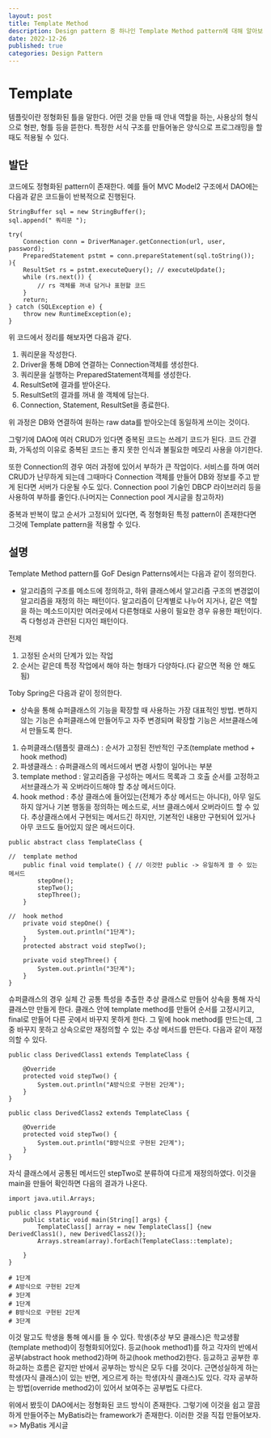 ```yaml
---
layout: post
title: Template Method
description: Design pattern 중 하나인 Template Method pattern에 대해 알아보자
date: 2022-12-26
published: true
categories: Design Pattern
---
```

# Template
템플릿이란 정형화된 틀을 말한다. 어떤 것을 만들 때 안내 역할을 하는, 사용상의 형식으로 형판, 형틀 등을 뜯한다. 특정한 서식 구조를 만들어놓은 양식으로 프로그래밍을 할 때도 적용될 수 있다.

## 발단
코드에도 정형화된 pattern이 존재한다. 예를 들어 MVC Model2 구조에서 DAO에는 다음과 같은 코드들이 반복적으로 진행된다.
```
StringBuffer sql = new StringBuffer();
sql.append(" 쿼리문 ");

try(
    Connection conn = DriverManager.getConnection(url, user, password);
    PreparedStatement pstmt = conn.prepareStatement(sql.toString());
){
    ResultSet rs = pstmt.executeQuery(); // executeUpdate();
    while (rs.next()) {
        // rs 객체를 꺼내 담거나 표현할 코드
    }
    return;
} catch (SQLException e) {
    throw new RuntimeException(e);
}
```
위 코드에서 정리를 해보자면 다음과 같다.
1. 쿼리문을 작성한다.
2. Driver을 통해 DB에 연결하는 Connection객체를 생성한다.
3. 쿼리문을 실행하는 PreparedStatement객체를 생성한다.
4. ResultSet에 결과를 받아온다.
5. ResultSet의 결과를 꺼내 쓸 객체에 담는다.
6. Connection, Statement, ResultSet을 종료한다.

위 과정은 DB와 연결하여 원하는 raw data를 받아오는데 동일하게 쓰이는 것이다. 

그렇기에 DAO에 여러 CRUD가 있다면 중복된 코드는 쓰레기 코드가 된다. 코드 간결화, 가독성의 이유로 중복된 코드는 좋지 못한 인식과 불필요한 메모리 사용을 야기한다.

또한 Connection의 경우 여러 과정에 있어서 부하가 큰 작업이다. 서비스를 하며 여러 CRUD가 난무하게 되는데 그때마다 Connection 객체를 만들어 DB와 정보를 주고 받게 된다면 서버가 다운될 수도 있다. Connection pool 기술인 DBCP 라이브러리 등을 사용하여  부하를 줄인다.(나머지는 Connection pool 게시글을 참고하자)

중복과 반복이 많고 순서가 고정되어 있다면, 즉 정형화된 특정 pattern이 존재한다면 그것에 Template pattern을 적용할 수 있다.

## 설명
Template Method pattern를 GoF Design Patterns에서는 다음과 같이 정의한다.
- 알고리즘의 구조를 메소드에 정의하고, 하위 클래스에서 알고리즘 구조의 변경없이 알고리즘을 재정의 하는 패턴이다. 알고리즘이 단계별로 나누어 지거나, 같은 역할을 하는 메소드이지만 여러곳에서 다른형태로 사용이 필요한 경우 유용한 패턴이다. 즉 다형성과 관련된 디자인 패턴이다.

전제
1. 고정된 순서의 단계가 있는 작업
2. 순서는 같은데 특정 작업에서 해야 하는 형태가 다양하다.(다 같으면 적용 안 해도 됨)
  
Toby Spring은 다음과 같이 정의한다.
- 상속을 통해 슈퍼클래스의 기능을 확장할 때 사용하는 가장 대표적인 방법. 변하지 않는 기능은 슈퍼클래스에 만들어두고 자주 변경되며 확장할 기능은 서브클래스에서 만들도록 한다.

1. 슈퍼클래스(템플릿 클래스) : 순서가 고정된 전반적인 구조(template method + hook method)
2. 파생클래스 : 슈퍼클래스의 메서드에서 변경 사항이 일어나는 부분
3. template method : 알고리즘을 구성하는 메서드 목록과 그 호출 순서를 고정하고 서브클래스가 꼭 오버라이드해야 할 추상 메서드이다.
4. hook method : 추상 클래스에 들어있는(전체가 추상 메서드는 아니다), 아무 일도 하지 않거나 기본 행동을 정의하는 메소드로, 서브 클래스에서 오버라이드 할 수 있다. 추상클래스에서 구현되는 메서드긴 하지만, 기본적인 내용만 구현되어 있거나 아무 코드도 들어있지 않은 메서드이다.
```
public abstract class TemplateClass {

//	template method
	public final void template() { // 이것만 public -> 유일하게 쓸 수 있는 메서드
		stepOne();
		stepTwo();
		stepThree();
	}
	
//	hook method
	private void stepOne() {
		System.out.println("1단계");
	}
	protected abstract void stepTwo();
	
	private void stepThree() {
		System.out.println("3단계");
	}
}
```
슈퍼클래스의 경우 실체 간 공통 특성을 추출한 추상 클래스로 만들어 상속을 통해 자식클래스만 만들게 한다. 클래스 안에 template method를 만들어 순서를 고정시키고, final로 만들어 다른 곳에서 바꾸지 못하게 한다. 그 밑에 hook method를 만드는데, 그중 바꾸지 못하고 상속으로만 재정의할 수 있는 추상 메서드를 만든다. 다음과 같이 재정의할 수 있다.
```
public class DerivedClass1 extends TemplateClass {

	@Override
	protected void stepTwo() {
		System.out.println("A방식으로 구현된 2단계");
	}
}
```
```
public class DerivedClass2 extends TemplateClass {

	@Override
	protected void stepTwo() {
		System.out.println("B방식으로 구현된 2단계");
	}
}

```
자식 클래스에서 공통된 메서드인 stepTwo로 분류하여 다르게 재정의하였다. 이것을 main을 만들어 확인하면 다음의 결과가 나온다.
```
import java.util.Arrays;

public class Playground {
	public static void main(String[] args) {
		TemplateClass[] array = new TemplateClass[] {new DerivedClass1(), new DerivedClass2()};
		Arrays.stream(array).forEach(TemplateClass::template);
		
	}
}

# 1단계
# A방식으로 구현된 2단계
# 3단계
# 1단계
# B방식으로 구현된 2단계
# 3단계
```
이것 말고도 학생을 통해 예시를 들 수 있다. 학생(추상 부모 클래스)은 학교생활(template method)이 정형화되어있다. 등교(hook method1)를 하고 각자의 반에서 공부(abstract hook method2)하며 하교(hook method2)한다. 등교하고 공부한 후 하교하는 흐름은 같지만 반에서 공부하는 방식은 모두 다를 것이다. 근면성실하게 하는 학생(자식 클래스)이 있는 반면, 게으르게 하는 학생(자식 클래스)도 있다. 각자 공부하는 방법(override method2)이 있어서 보여주는 공부법도 다르다.

위에서 봤듯이 DAO에서는 정형화된 코드 방식이 존재한다. 그렇기에 이것을 쉽고 깔끔하게 만들어주는 MyBatis라는 framework가 존재한다. 이러한 것을 직접 만들어보자. => MyBatis 게시글
